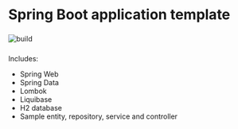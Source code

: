 # Spring Boot application template

  ###
 
 ![build](https://github.com/0x100/spring-boot-application-template/workflows/build/badge.svg?branch=master)

  ###
  
Includes: 
 - Spring Web
 - Spring Data
 - Lombok
 - Liquibase
 - H2 database
 - Sample entity, repository, service and controller
